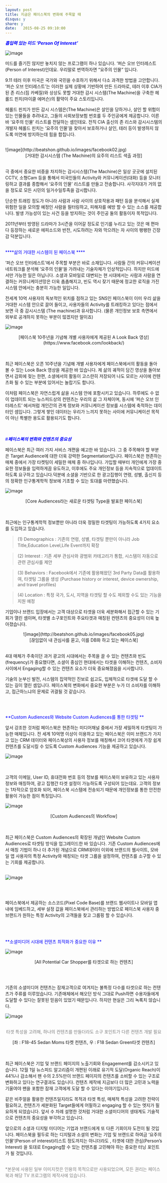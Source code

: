 ```yaml
---
layout: post
title: 지금은 페이스북의 변화에 주목할 때 
disqus: y
share: y
date:   2015-08-25 09:10:00
---
```


<font color="blue">***흡입력 있는 미드 ‘Person Of Interest’***</font>

![image](http://beatshon.github.io/images/facebook01.jpg)</br>

미드를 즐기진 않지만 놓치지 않는 프로그램이 하나 있습니다. ‘퍼슨 오브 인터레스트 (Person of Interest)인데요. 우리말로 번역하자면 “요주의 인물” 입니다.

9.11 테러 이후 미국은 국가와 국민을 수호하기 위해서 다소 과격한 방법을 고안합니다. ‘퍼슨 오브 인터레스트’는 이러한 실제 상황에 기반하여 만든 드라마로, 테러 이후 CIA가 된 존 리스(짐 카베질)와 상상도 못할 거대한 감시 시스템(The Machine)을 구축한 헤롤드 핀치(마이클 에머슨)의 활약이 주요 스토리입니다.

헤롤드 핀치가 만든 감시 시스템은(The Machine)은 살인을 당하거나, 살인 할 위험이 있는 인물들을 추려내고, 그들의 사회보장보험 번호를 두 주인공에게 제공합니다. 이른바 ‘요주의 인물’ 리스트를 전달하는 셈인데요. 전직 CIA 출신의 존 리스와 감시시스템의 개발자 헤롤드 핀치는 ‘요주의 인물’을 찾아서 보호하거나 살인, 테러 등이 발생하지 않도록 미연에 방지하는데 힘을 합칩니다.

</br>
![image](http://beatshon.github.io/images/facebook02.jpg)

<center>[거대한 감시시스템 (The Machine)의 요주의 리스트 색출 과정]</center>
</br>

극 중에서 중요한 비중을 차지하는 감시시스템(The Machine)은 일상 곳곳에 설치된 CCTV, 소형Cam 등을 통해서 미국인들의 Activity와 커뮤니케이션(대화) 등을 모니터링하고 결과를 종합해서 ‘요주의 인물’ 리스트를 만들고 전송합니다. 사각지대가 거의 없을 정도로 모든 시민의 일거수일투족을 감시합니다.

단순한 트래킹 정도가 아니라 사람과 사람 사이의 상호작용과 패턴 등을 분석해서 실제 위험한 일을 모의할 예정인 사람을 필터링하고, 피해자를 예방 할 수 있는 소스를 제공합니다. 발생 가능성이 있는 사건 등을 방지하는 것이 주인공 둘의 활동이자 목적입니다.

2011년부터 방영된 드라마가 3시즌을 이어갈 정도로 인기를 누리고 있는 것은 매 편마다 등장하는 새로운 에피소드와 반전, 시도하려는 자와 막으려는 자 사이의 팽팽한 긴장감 덕분입니다.
</br>
</br>

<font color="blue">****삶의 거대한 시스템이 된 페이스북 ****</font>

‘퍼슨 오브 인터레스트’에서 주목할 부분은 바로 소재입니다. 사람들 간의 커뮤니케이션 네트워크를 분석해 ‘요주의 인물’을 가려내는 기술자체가 인상적입니다. 하지만 미드에서만 가능한 일은 아닙니다. 소셜과 모바일로 대변되는 현 시대에서는 사람과 사람을 연결하는 커뮤니케이션망은 더욱 촘촘해지고, 빈도 역시 잦기 때문에 정교한 로직을 가진 시스템 안에서는 충분히 가능한 일입니다.

전세계 10억 사용자의 독보적인 위치를 점하고 있는 SNS인 페이스북이 이미 우리 삶을 거대한 시스템 안으로 끌어 들이고, 사용자들의 Activity를 트래킹하고 있다는 점에서 보면 극 중 감시시스템 (The machine)과 유사합니다. (물론 개인정보 보호 측면에서 외부로 공개하지 못하는 부분이 많겠지만 말이죠)
</br>

![image](http://beatshon.github.io/images/facebook03.jpg)

<center>[페이스북 10주년을 기념해 개별 사용자에게 제공된 A Look Back 영상](https://www.facebook.com/lookback/) </center>
</br></br>

최근 페이스북은 오픈 10주년을 기념해 개별 사용자에게 페이스북에서의 활동을 돌아 볼 수 있는 Look Back 영상을 제공한 바 있습니다. 제 삶의 궤적이 담긴 영상을 돌아보면서 감회에 젖는 한편, 소셜에서의 활동이 고스란히 저장되어 나도 모르는 사이에 컨텐츠화 될 수 있는 부분에 있어서는 놀랍기도 합니다.

이처럼 페이스북은 자연스럽게 삶을 시스템 안에 포함시키고 있습니다. 하루에도 수 없이 업데이트 되는 뉴스피드상의 컨텐츠는 우리의 삶 그 자체이며, 동시에 ‘퍼슨 오브 인터레스트’ 에서처럼 개인간의 관계 정보와 커뮤니케이션 정보를 시스템에 축적하는 데이터인 셈입니다. 그렇게 쌓인 데이터는 우리가 느끼지 못하는 사이에 커뮤니케이션 목적이 아닌 특별한 용도로 활용되기도 합니다.

</br></br>
<font color="blue">#***페이스북의 변화와 컨텐츠의 중요성***</font>

페이스북은 최근 여러 가지 서비스 개편을 예고한 바 있습니다. 그 중 주목해야 할 부분은 Target Audience에 대한 더욱 강력한 Segmentation입니다.  페이스북은 현존하는 매체 중에서 가장 타켓팅이 세밀한 매체 중 하나입니다. 가입할 때부터 개인에게 가장 중요한 정보들을 입력하게끔 유도하고, 이후에도 주요 개인정보 등을 지속적으로 업데이트하도록 요구하고 있습니다.덕분에 소셜을 기반으로 한 광고집행이 연령, 성별, 출신지 등의 정확한 인구통계학적 정보에 기초할 수 있는 토대를 마련했습니다.

![image](http://beatshon.github.io/images/facebook04.jpg)
<center>[Core Audiences라는 새로운 타겟팅 Type을 발표한 페이스북]</center></br></br>

최근에는 인구통계학적 정보뿐만 아니라 더욱 정밀한 타겟팅이 가능하도록 4가지 요소를 도입하고 있습니다.

>(1) Demographics : 
>기존의 연령, 성별, 타겟팅 뿐만이 아니라 Job Title,Education Level,Life Event까지 확장

>(2) Interest  : 
>기존 세부 관심사와 광범위 카테고리가 통합, 시스템이 자동으로 관련 관심사를 제안

>(3) Behaviors : 
>Facebook에서 기존에 활용해왔던 3rd Party Data를 활용하여, 타겟팅 그룹을 생성
               (Purchase history or interest, device ownership, and travel profiles)

>(4) Location : 
>특정 국가, 도시, 지역을 타겟팅 할 수도 제외할 수도 있는 기능을 지원 예정


기업이나 브랜드 입장에서는 고객 대상으로 타겟을 더욱 세분화해서 접근할 수 있는 기회가 열린 셈이며, 타겟별 소구포인트와 주요타겟과 매칭된 컨텐츠의 중요성이 더욱 높아졌습니다.

<center>![image](http://beatshon.github.io/images/facebook05.jpg)</center>

<center>[끊임없이 내 관심사를 묻고, 이를 DB화 하고 있는 페이스북]</center></br>

4대 매체가 주축이던 과거 광고의 시대에서는 주목을 끌 수 있는 컨텐츠와 빈도(frequency)가 중요했다면, 소셜이 중심인 현대에서는 타겟을 이해하는 컨텐츠, 소비자 사이에서 Engaging할 수 있는 컨텐츠 요소가 더욱 중요해졌음을 시사합니다.

기술의 눈부신 발전, 시스템의 집약적인 진보로 쉽고도, 입체적으로 타겟에 도달 할 수 있는 길이 열린 셈입니다. 페이스북의 변화에서 중요한 부분은 누가 더 소비자를 이해하고, 접근하느냐의 문제로 귀결될 것 같습니다.

 </br></br>

<font color="blue">**Custom Audiences와 Website Custom Audiences를 통한 타겟팅
**</font>

앞서 강조한 것처럼 페이스북은 현존하는 미디어채널 중에서 가장 세밀하게 타겟팅이 가능한 매체입니다. 전 세계 10억명 이상이 이용하고 있는 페이스북은 이미 브랜드가 가지고 있는 CRM 데이터와 페이스북상의 사용자 정보를 매칭해서 코어 타겟에게 가장 쉽게 컨텐츠를 도달시킬 수 있도록 Custom Audiences 기능을 제공하고 있습니다.


 ![image](http://beatshon.github.io/images/facebook06.jpg)

</br></br>
고객의 이메일, User ID, 휴대전화 번호 등의 정보를 페이스북이 보유하고 있는 사용자 정보와 매칭하여, 광고 집행간 타겟 설정이 가능하도록 구성되어 있는데요. 고객의 정보는 1차적으로 암호화 되어, 페이스북 시스템에 전송되기 때문에 개인정보를 통한 안전한 활용이 가능한 점이 특징입니다.

![image](http://beatshon.github.io/images/facebook07.jpg)

<center>[Custom Audiences의 Workflow]</center>


</br></br>
최근 페이스북은 Custom Audiences의 확장된 개념인 Website Custom Audiences로 타겟팅 방식을 업그레이드한 바 있습니다. 기존 Custom Audiences에서 매칭 기법이 하나 더 추가된 개념으로 CRM데이터 이외에 브랜드의 웹사이트, 모바일 앱 사용자의 특정 Activity와 매칭되는 타겟 그룹을 설정하여, 컨텐츠를 소구할 수 있는 기회를 제공합니다.</br></br>


![image](http://beatshon.github.io/images/facebook08.jpg)

</br></br>

페이스북에서 제공하는 소스코드(Pixel Code Base)를 브랜드 웹사이트나 모바일 앱 내에 임베드하고, 세부 설정 값을 페이스북에서 관리하는 방법으로 페이스북 사용자 중 브랜드가 원하는 특정 Activity의 고객들을 찾고 그룹핑 할 수 있습니다.</br></br>
</br></br>

<font color="blue">**소셜미디어 시대에 컨텐츠 최적화가 중요한 이유 
**</font>



![image](http://beatshon.github.io/images/facebook09.jpg) 

<center>[All Potential Car Shopper를 타겟으로 하는 컨텐츠]</center>

</br></br>

기존의 소셜미디어 컨텐츠는 잠재고객으로 여겨지는 불특정 다수를 타겟으로 하는 컨텐츠가 주류를 이루었습니다. 기존매체에서 해오던 방식 그대로 Push하면 수용자들에게 도달할 수 있다는 잘못된 믿음이 있었기 때문입니다. 하지만 현실은 그리 녹록치 않습니다.


![image](http://beatshon.github.io/images/facebook10.jpg)
</br></br>

<font color="gray"><center>타겟 특성을 고려해, 하나의 컨텐츠를 만들더라도 소구 포인트가 다른 컨텐츠 개발 필요</center></font>
<center>
[좌 : F18-45 Sedan Moms 타켓 컨텐츠, 우 : F18 Sedan Green타겟 컨텐츠]
</center>
</br></br>

최근 페이스북은 기업 및 브랜드 페이지의 노출기회와 Engagement를 감소시키고 있습니다. 12월 1일 뉴스피드 알고리즘이 개편된 이래로 유기적 도달(Organic Reach)이 44%나 감소해서 팬 수의 2.5%만이 브랜드 페이지의 컨텐츠를 소비할 수 있는 구조로 변화하고 있다는 연구결과도 있습니다. 컨텐츠 제작에 지금보다 더 많은 고민과 노력을 기울여야 팬을 포함한 잠재 고객에게 도달 할 수 있다는 이야기입니다.

같은 비주얼을 활용한 컨텐츠일지라도 목적과 타겟 특성, 매체적 특성을 고려한 전략이 필요하고, 컨텐츠가 세분화된 Target들에게 어필하고 engaging 할 수 있는 엣지가 필요하게 되었습니다. 앞서 수 차례 설명한 것처럼 거대한 소셜미디어의 생태계도 기술적으로 컨텐츠의 중요성을 부각하고 있습니다.

앞으로의 소셜과 디지털 미디어는 기업과 브랜드에게 또 다른 기회이자 도전이 될 것입니다. 페이스북을 필두로 하는 디지털과 소셜의 변화는 기업 및 브랜드로 하여금 ‘요주의 인물’(Person of interest)리스트 정도까지는 아니더라도 , 타겟에 대한 관심(Person’s Interest) 을 토대로 Engaging할 수 있는 컨텐츠를 고민해야 하는 중요한 터닝 포인트가 될 것입니다.
</br></br>

<font color="gray">*본문에 사용된 일부 이미지컷은 인용의 목적으로만 사용되었으며, 모든 권리는 페이스북과 해당 TV 프로그램의 제작사에 있습니다.</font>








